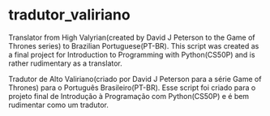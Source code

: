 # tradutor_valiriano

Translator from High Valyrian(created by David J Peterson to the Game of Thrones series) to Brazilian Portuguese(PT-BR). This script was created as a final project for Introduction to Programming with Python(CS50P) and is rather rudimentary as a translator.



Tradutor de Alto Valiriano(criado por David J Peterson para a série Game of Thrones) para o Português Brasileiro(PT-BR). Esse script foi criado para o projeto final de Introdução à Programação com Python(CS50P) e é bem rudimentar como um tradutor.